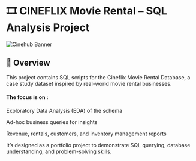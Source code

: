 # 🎞 CINEFLIX Movie Rental – SQL Analysis Project

![Cinehub Banner](https://mars-images.imgix.net/seobot/filmgrail.com/658a324a896bdc25cc34dfde-5a45cbc3254de9016c096e1d7dafd6d2.png?auto=compress)

## 📌 Overview

  This project contains SQL scripts for the Cineflix Movie Rental Database, a case study dataset inspired by real-world movie rental businesses.


 #### The focus is on :
  
   Exploratory Data Analysis (EDA) of the schema
  
   Ad-hoc business queries for insights
  
   Revenue, rentals, customers, and inventory management reports
  
   It’s designed as a portfolio project to demonstrate SQL querying, database understanding, and problem-solving skills.

